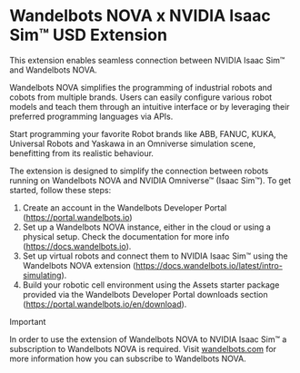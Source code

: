 # Wandelbots NOVA x NVIDIA Isaac Sim&trade; USD Extension

This extension enables seamless connection between NVIDIA Isaac Sim&trade; and Wandelbots NOVA.

Wandelbots NOVA simplifies the programming of industrial robots and cobots from multiple brands. Users can easily configure various robot models and teach them through an intuitive interface or by leveraging their preferred programming languages via APIs.

Start programming your favorite Robot brands like ABB, FANUC, KUKA, Universal Robots and Yaskawa in an Omniverse simulation scene, benefitting from its realistic behaviour.

The extension is designed to simplify the connection between robots running on Wandelbots NOVA and NVIDIA Omniverse&trade; (Isaac Sim&trade;). To get started, follow these steps:

1. Create an account in the Wandelbots Developer Portal (https://portal.wandelbots.io)
2. Set up a Wandelbots NOVA instance, either in the cloud or using a physical setup. Check the documentation for more info (https://docs.wandelbots.io).
3. Set up virtual robots and connect them to NVIDIA Isaac Sim&trade; using the Wandelbots NOVA extension (https://docs.wandelbots.io/latest/intro-simulating).
4. Build your robotic cell environment using the Assets starter package provided via the Wandelbots Developer Portal downloads section (https://portal.wandelbots.io/en/download).

> [!IMPORTANT]  
> In order to use the extension of Wandelbots NOVA to NVIDIA Isaac Sim&trade; a subscription to Wandelbots NOVA is required. Visit [wandelbots.com](https://wandelbots.com) for more information how you can subscribe to Wandelbots NOVA.
